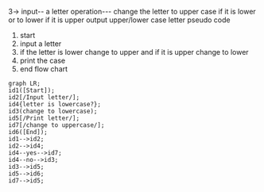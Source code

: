3->
input-- a letter
operation--- change the letter to upper case if it is lower or to lower if it is upper
output upper/lower case letter
pseudo code
1. start
2. input a letter
3. if the letter is lower change to upper and if it is upper change to lower
4. print the case
5. end
flow chart
```mermaid
graph LR;
id1([Start]);
id2[/Input letter/];
id4{letter is lowercase?};
id3(change to lowercase);
id5[/Print letter/];
id7[/change to uppercase/];
id6([End]);
id1-->id2;
id2-->id4;
id4--yes-->id7;
id4--no-->id3;
id3-->id5;
id5-->id6;
id7-->id5;
```
